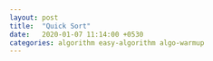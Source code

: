 ```yaml
---
layout: post
title:  "Quick Sort"
date:   2020-01-07 11:14:00 +0530
categories: algorithm easy-algorithm algo-warmup
---
```


